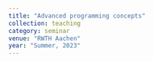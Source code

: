 ```yaml
---
title: "Advanced programming concepts"
collection: teaching
category: seminar
venue: "RWTH Aachen"
year: "Summer, 2023"
---
```

